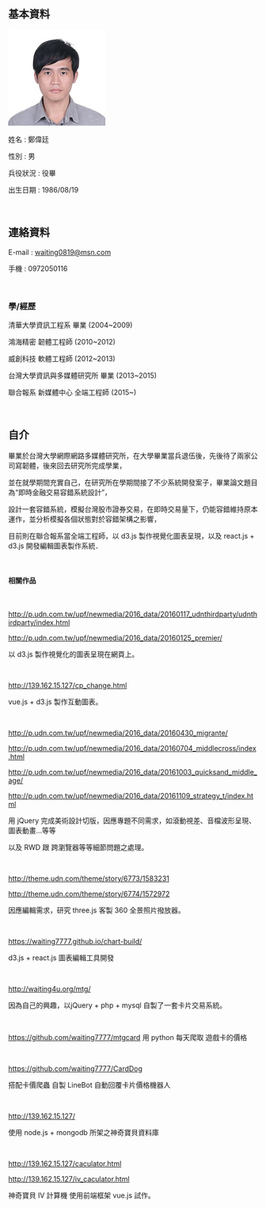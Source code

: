 ## 基本資料

![大頭照](h.jpg)

姓名 : 鄭偉廷

性別 : 男

兵役狀況 : 役畢

出生日期 : 1986/08/19

<br/>

## 連絡資料

E-mail : waiting0819@msn.com

手機 : 0972050116

<br/>

### 學/經歷

清華大學資訊工程系 畢業 (2004~2009)

鴻海精密  韌體工程師 (2010~2012)

威創科技  軟體工程師 (2012~2013)

台灣大學資訊與多媒體研究所 畢業 (2013~2015)

聯合報系 新媒體中心 全端工程師 (2015~)

<br/>

## 自介

畢業於台灣大學網際網路多媒體研究所，在大學畢業當兵退伍後，先後待了兩家公司寫韌體，後來回去研究所完成學業，

並在就學期間充實自己，在研究所在學期間接了不少系統開發案子，畢業論文題目為“即時金融交易容錯系統設計”，

設計一套容錯系統，模擬台灣股市證券交易，在即時交易量下，仍能容錯維持原本運作，並分析模擬各個狀態對於容錯架構之影響，

目前則在聯合報系當全端工程師，以 d3.js 製作視覺化圖表呈現，以及 react.js + d3.js 開發編輯圖表製作系統．



<br/>

#### 相關作品

<br/>

http://p.udn.com.tw/upf/newmedia/2016_data/20160117_udnthirdparty/udnthirdparty/index.html

http://p.udn.com.tw/upf/newmedia/2016_data/20160125_premier/

以 d3.js 製作視覺化的圖表呈現在網頁上。

<br/>

http://139.162.15.127/cp_change.html

vue.js + d3.js 製作互動圖表。

<br/>

http://p.udn.com.tw/upf/newmedia/2016_data/20160430_migrante/

http://p.udn.com.tw/upf/newmedia/2016_data/20160704_middlecross/index.html

http://p.udn.com.tw/upf/newmedia/2016_data/20161003_quicksand_middle_age/

http://p.udn.com.tw/upf/newmedia/2016_data/20161109_strategy_t/index.html

用 jQuery 完成美術設計切版，因應專題不同需求，如滾動視差、音檔波形呈現、圖表動畫...等等

以及 RWD 跟 跨瀏覽器等等細節問題之處理。

<br/>

http://theme.udn.com/theme/story/6773/1583231

http://theme.udn.com/theme/story/6774/1572972

因應編輯需求，研究 three.js 客製 360 全景照片撥放器。

<br/>

https://waiting7777.github.io/chart-build/

d3.js + react.js 圖表編輯工具開發

<br/>

http://waiting4u.org/mtg/

因為自己的興趣，以jQuery + php + mysql 自製了一套卡片交易系統。

<br/>

https://github.com/waiting7777/mtgcard
用 python 每天爬取 遊戲卡的價格

<br/>

https://github.com/waiting7777/CardDog

搭配卡價爬蟲 自製 LineBot 自動回覆卡片價格機器人

<br/>

http://139.162.15.127/

使用 node.js + mongodb 所架之神奇寶貝資料庫

<br/>

http://139.162.15.127/caculator.html

http://139.162.15.127/iv_caculator.html

神奇寶貝 IV 計算機 使用前端框架 vue.js 試作。

<br/>
